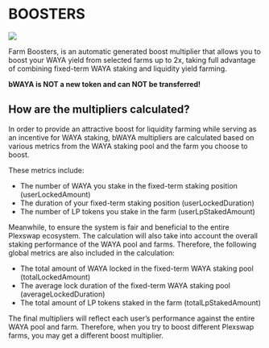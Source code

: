 # BOOSTERS

![](../.gitbook/assets/Get\_Started.png)

 Farm Boosters, is an automatic generated boost multiplier that allows you to boost your WAYA yield from selected farms up to 2x, taking full advantage of combining fixed-term WAYA staking and liquidity yield farming.

**bWAYA is NOT a new token and can NOT be transferred!**


## How are the multipliers calculated?

In order to provide an attractive boost for liquidity farming while serving as an incentive for WAYA staking, bWAYA multipliers are calculated based on various metrics from the WAYA staking pool and the farm you choose to boost.

These metrics include:

*   The number of WAYA you stake in the fixed-term staking position (userLockedAmount)
*   The duration of your fixed-term staking position (userLockedDuration)
*   The number of LP tokens you stake in the farm (userLpStakedAmount)

Meanwhile, to ensure the system is fair and beneficial to the entire Plexswap ecosystem. The calculation will also take into account the overall staking performance of the WAYA pool and farms. Therefore, the following global metrics are also included in the calculation:

*   The total amount of WAYA locked in the fixed-term WAYA staking pool (totalLockedAmount)
*   The average lock duration of the fixed-term WAYA staking pool (averageLockedDuration)
*   The total amount of LP tokens staked in the farm (totalLpStakedAmount)

The final multipliers will reflect each user’s performance against the entire WAYA pool and farm. Therefore, when you try to boost different Plexswap farms, you may get a different boost multiplier.
